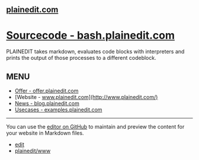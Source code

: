 ## [plainedit.com](https://www.plainedit.com/)


# [Sourcecode - bash.plainedit.com](http://bash.plainedit.com/)

PLAINEDIT takes markdown, evaluates code blocks with interpreters and prints the output of those processes to a different codeblock.

## MENU

+ [Offer - offer.plainedit.com](http://offer.plainedit.com/)
+ [Website - www.plainedit.com](http://www.plainedit.com/)
+ [News - blog.plainedit.com](http://blog.plainedit.com/)
+ [Usecases - examples.plainedit.com](http://examples.plainedit.com/)


---

You can use the [editor on GitHub](https://github.com/plainedit/www/edit/master/README.md) to maintain and preview the content for your website in Markdown files.

+ [edit](https://github.com/plainedit/www/edit/master/README.md)
+ [plainedit/www](https://github.com/plainedit/www)
